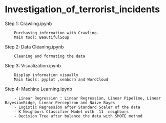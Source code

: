 # Investigation_of_terrorist_incidents

Step 1: Crawling.ipynb

        Purchasing information with Crawling.
        Main tool: BeautifulSoup
Step 2: Data Cleaning.ipynb

        Cleaning and formating the data
Step 3: Visualization.ipynb

        Display information visually
        Main tools: pyplot ,seaborn and WordCloud
Step 4: Machine Learning.ipynb

        - Linear Regression : Linear Regression, Linear Pipeline, Linear BayesianRidge, Linear Perceptron and Naive Bayes
        - Logistic Regression after Standard Scaler of the data
        - K Neighbors Classifier Model with  11  neighbors
        - Decision Tree after balance the data with SMOTE method
